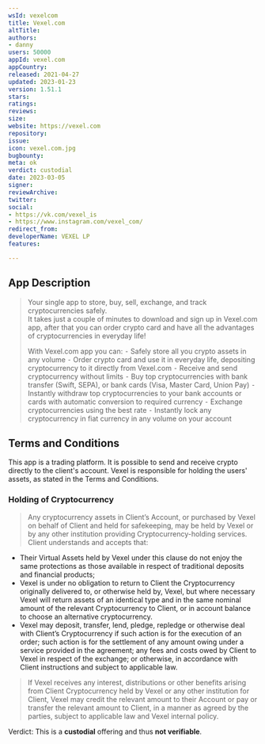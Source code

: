 ```yaml
---
wsId: vexelcom
title: Vexel.com
altTitle: 
authors:
- danny
users: 50000
appId: vexel.com
appCountry: 
released: 2021-04-27
updated: 2023-01-23
version: 1.51.1
stars: 
ratings: 
reviews: 
size: 
website: https://vexel.com
repository: 
issue: 
icon: vexel.com.jpg
bugbounty: 
meta: ok
verdict: custodial
date: 2023-03-05
signer: 
reviewArchive: 
twitter: 
social:
- https://vk.com/vexel_is
- https://www.instagram.com/vexel_com/
redirect_from: 
developerName: VEXEL LP
features: 

---
```


## App Description

> Your single app to store, buy, sell, exchange, and track cryptocurrencies safely.<br>
It takes just a couple of minutes to download and sign up in Vexel.com app, after that you can order crypto card and have all the advantages of cryptocurrencies in everyday life!
>
> With Vexel.com app you can:
  ⁃ Safely store all you crypto assets in any volume
  ⁃ Order crypto card and use it in everyday life, depositing cryptocurrency to it directly from Vexel.com
  ⁃ Receive and send cryptocurrency without limits
  ⁃ Buy top cryptocurrencies with bank transfer (Swift, SEPA), or bank cards (Visa, Master Card, Union Pay)
  ⁃ Instantly withdraw top cryptocurrencies to your bank accounts or cards with automatic conversion to required currency
  ⁃ Exchange cryptocurrencies using the best rate
  ⁃ Instantly lock any cryptocurrency in fiat currency in any volume on your account

## Terms and Conditions

This app is a trading platform. It is possible to send and receive crypto directly to the client's account. Vexel is responsible for holding the users' assets, as stated in the Terms and Conditions.

### Holding of Cryptocurrency

> Any cryptocurrency assets in Client’s Account, or purchased by Vexel on behalf of Client and held for safekeeping, may be held by Vexel or by any other institution providing Cryptocurrency-holding services.
> Client understands and accepts that:
>
   - Their Virtual Assets held by Vexel under this clause do not enjoy the same protections as those available in respect of traditional deposits and financial products;
   - Vexel is under no obligation to return to Client the Cryptocurrency originally delivered to, or otherwise held by, Vexel, but where necessary Vexel will return assets of an identical type and in the same nominal amount of the relevant Cryptocurrency to Client, or in account balance to choose an alternative cryptocurrency.
   - Vexel may deposit, transfer, lend, pledge, repledge or otherwise deal with Client’s Cryptocurrency if such action is for the execution of an order; such action is for the settlement of any amount owing under a service provided in the agreement; any fees and costs owed by Client to Vexel in respect of the exchange; or otherwise, in accordance with Client instructions and subject to applicable law.
>
> If Vexel receives any interest, distributions or other benefits arising from Client Cryptocurrency held by Vexel or any other institution for Client, Vexel may credit the relevant amount to their Account or pay or transfer the relevant amount to Client, in a manner as agreed by the parties, subject to applicable law and Vexel internal policy.

Verdict: This is a **custodial** offering and thus **not verifiable**.